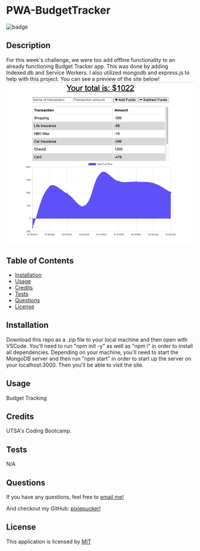 # PWA-BudgetTracker
  
  ![badge](https://img.shields.io/badge/License-MIT-blue)
  

  ## Description
  For this week's challenge, we were too add offline functionality to an already functioning Budget Tracker app. This was done by adding Indexed.db and Service Workers. I also utilized mongodb and express.js to help with this project.
  You can see a preview of the site below!
  ![screenshot of budget tracker ](./public/preview1.png)

  ## Table of Contents
  - [Installation](#installation)
  - [Usage](#usage)
  - [Credits](#credits)
  - [Tests](#tests)
  - [Questions](#questions)
  - [License](#license)

  ## Installation
  Download this repo as a .zip file to your local machine and then open with VSCode. You'll need to run "npm init -y" as well as "npm i" in order to install all dependencies. Depending on your machine, you'll need to start the MongoDB server and then run "npm start" in order to start up the server on your localhost:3000. Then you'll be able to visit the site.

  ## Usage
  Budget Tracking

  ## Credits
  UTSA's Coding Bootcamp.

  ## Tests
  N/A

  ## Questions
  If you have any questions, feel free to [email me!](mailto:alycain.99@gmail.com)

  And checkout my GitHub: [pixiepucker!](https://github.com/pixiepucker)

  ## License
  
  This application is licensed by [MIT](https://opensource.org/licenses/MIT)